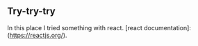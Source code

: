 


## Try-try-try

In this place I tried something with react.  [react documentation]:(https://reactjs.org/).

